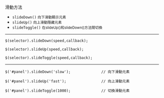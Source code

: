 滑動方法
- `slideDown()` <small>向下滑動顯示元素</small>
- `slideUp()` <small>向上滑動隱藏元素</small>
- `slideToggle()` <small>在slideUp()和slideDown()方法間切換</small>

---

```
$(selector).slideDown(speed,callback);
```

```
$(selector).slideUp(speed,callback);
```

```
$(selector).slideToggle(speed,callback);
```

---

```
$('#panel').slideDown('slow');				// 向下滑動元素
```

```
$('#panel').slideUp('fast');				// 向上滑動元素
```

```
$('#panel').slideToggle(1000);				// 切換滑動元素
```